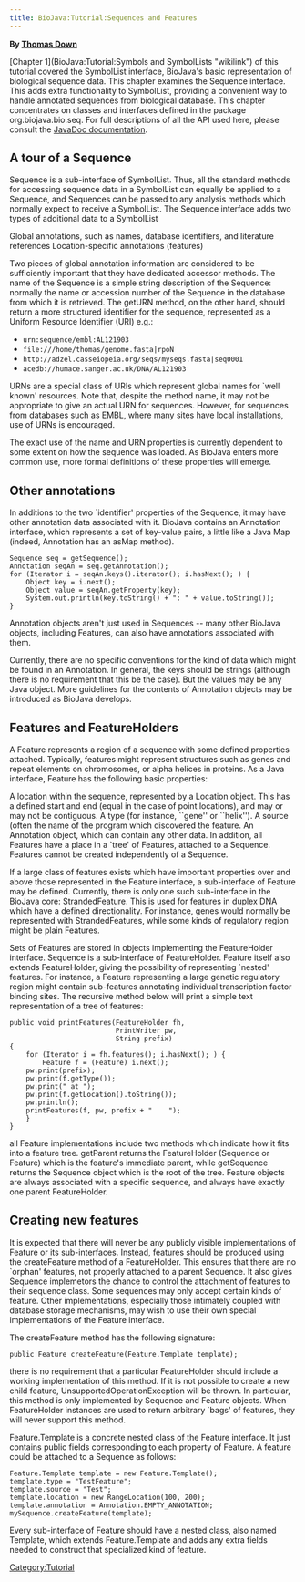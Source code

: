 ```yaml
---
title: BioJava:Tutorial:Sequences and Features
---
```


**By [Thomas Down](mailto:td2@sanger.ac.uk)**

[Chapter 1](BioJava:Tutorial:Symbols and SymbolLists "wikilink") of this
tutorial covered the SymbolList interface, BioJava's basic
representation of biological sequence data. This chapter examines the
Sequence interface. This adds extra functionality to SymbolList,
providing a convenient way to handle annotated sequences from biological
database. This chapter concentrates on classes and interfaces defined in
the package org.biojava.bio.seq. For full descriptions of all the API
used here, please consult the [JavaDoc
documentation](http://www.biojava.org/docs/api).

A tour of a Sequence
--------------------

Sequence is a sub-interface of SymbolList. Thus, all the standard
methods for accessing sequence data in a SymbolList can equally be
applied to a Sequence, and Sequences can be passed to any analysis
methods which normally expect to receive a SymbolList. The Sequence
interface adds two types of additional data to a SymbolList

Global annotations, such as names, database identifiers, and literature
references Location-specific annotations (features)

Two pieces of global annotation information are considered to be
sufficiently important that they have dedicated accessor methods. The
name of the Sequence is a simple string description of the Sequence:
normally the name or accession number of the Sequence in the database
from which it is retrieved. The getURN method, on the other hand, should
return a more structured identifier for the sequence, represented as a
Uniform Resource Identifier (URI) e.g.:

-   `urn:sequence/embl:AL121903`
-   `file:///home/thomas/genome.fasta|rpoN`
-   `http://adzel.casseiopeia.org/seqs/myseqs.fasta|seq0001`
-   `acedb://humace.sanger.ac.uk/DNA/AL121903`

URNs are a special class of URIs which represent global names for \`well
known' resources. Note that, despite the method name, it may not be
appropriate to give an actual URN for sequences. However, for sequences
from databases such as EMBL, where many sites have local installations,
use of URNs is encouraged.

The exact use of the name and URN properties is currently dependent to
some extent on how the sequence was loaded. As BioJava enters more
common use, more formal definitions of these properties will emerge.

Other annotations
-----------------

In additions to the two \`identifier' properties of the Sequence, it may
have other annotation data associated with it. BioJava contains an
Annotation interface, which represents a set of key-value pairs, a
little like a Java Map (indeed, Annotation has an asMap method).

    Sequence seq = getSequence();
    Annotation seqAn = seq.getAnnotation();
    for (Iterator i = seqAn.keys().iterator(); i.hasNext(); ) {
        Object key = i.next();
        Object value = seqAn.getProperty(key);
        System.out.println(key.toString() + ": " + value.toString());
    }

Annotation objects aren't just used in Sequences -- many other BioJava
objects, including Features, can also have annotations associated with
them.

Currently, there are no specific conventions for the kind of data which
might be found in an Annotation. In general, the keys should be strings
(although there is no requirement that this be the case). But the values
may be any Java object. More guidelines for the contents of Annotation
objects may be introduced as BioJava develops.

Features and FeatureHolders
---------------------------

A Feature represents a region of a sequence with some defined properties
attached. Typically, features might represent structures such as genes
and repeat elements on chromosomes, or alpha helices in proteins. As a
Java interface, Feature has the following basic properties:

A location within the sequence, represented by a Location object. This
has a defined start and end (equal in the case of point locations), and
may or may not be contiguous. A type (for instance, \`\`gene'' or
\`\`helix''). A source (often the name of the program which discovered
the feature. An Annotation object, which can contain any other data. In
addition, all Features have a place in a \`tree' of Features, attached
to a Sequence. Features cannot be created independently of a Sequence.

If a large class of features exists which have important properties over
and above those represented in the Feature interface, a sub-interface of
Feature may be defined. Currently, there is only one such sub-interface
in the BioJava core: StrandedFeature. This is used for features in
duplex DNA which have a defined directionality. For instance, genes
would normally be represented with StrandedFeatures, while some kinds of
regulatory region might be plain Features.

Sets of Features are stored in objects implementing the FeatureHolder
interface. Sequence is a sub-interface of FeatureHolder. Feature itself
also extends FeatureHolder, giving the possibility of representing
\`nested' features. For instance, a Feature representing a large genetic
regulatory region might contain sub-features annotating individual
transcription factor binding sites. The recursive method below will
print a simple text representation of a tree of features:

    public void printFeatures(FeatureHolder fh, 
                              PrintWriter pw,
                              String prefix)
    {
        for (Iterator i = fh.features(); i.hasNext(); ) {
            Feature f = (Feature) i.next();
        pw.print(prefix);
        pw.print(f.getType());
        pw.print(" at ");
        pw.print(f.getLocation().toString());
        pw.println();
        printFeatures(f, pw, prefix + "    ");
        }
    }

all Feature implementations include two methods which indicate how it
fits into a feature tree. getParent returns the FeatureHolder (Sequence
or Feature) which is the feature's immediate parent, while getSequence
returns the Sequence object which is the root of the tree. Feature
objects are always associated with a specific sequence, and always have
exactly one parent FeatureHolder.

Creating new features
---------------------

It is expected that there will never be any publicly visible
implementations of Feature or its sub-interfaces. Instead, features
should be produced using the createFeature method of a FeatureHolder.
This ensures that there are no \`orphan' features, not properly attached
to a parent Sequence. It also gives Sequence implemetors the chance to
control the attachment of features to their sequence class. Some
sequences may only accept certain kinds of feature. Other
implementations, especially those intimately coupled with database
storage mechanisms, may wish to use their own special implementations of
the Feature interface.

The createFeature method has the following signature:

    public Feature createFeature(Feature.Template template);

there is no requirement that a particular FeatureHolder should include a
working implementation of this method. If it is not possible to create a
new child feature, UnsupportedOperationException will be thrown. In
particular, this method is only implemented by Sequence and Feature
objects. When FeatureHolder instances are used to return arbitrary
\`bags' of features, they will never support this method.

Feature.Template is a concrete nested class of the Feature interface. It
just contains public fields corresponding to each property of Feature. A
feature could be attached to a Sequence as follows:

    Feature.Template template = new Feature.Template();
    template.type = "TestFeature";
    template.source = "Test";
    template.location = new RangeLocation(100, 200);
    template.annotation = Annotation.EMPTY_ANNOTATION;
    mySequence.createFeature(template);

Every sub-interface of Feature should have a nested class, also named
Template, which extends Feature.Template and adds any extra fields
needed to construct that specialized kind of feature.

<Category:Tutorial>
